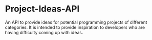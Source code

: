 # Project-Ideas-API
 An API to provide ideas for potential programming projects of different categories. It is intended to provide inspiration to developers who are having difficulty coming up with ideas.
